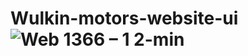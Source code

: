 # Wulkin-motors-website-ui![Web 1366 – 1 2-min](https://github.com/sharan2702/Wulkin-motors-website-ui/assets/133088748/57d1ccf1-b706-408c-9369-510ed1264972)
